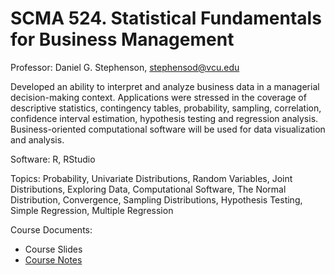 # SCMA 524. Statistical Fundamentals for Business Management

Professor: Daniel G. Stephenson, stephensod@vcu.edu 

Developed an ability to interpret and analyze business data in a managerial decision-making context. Applications were stressed in the coverage of descriptive statistics, contingency tables, probability, sampling, correlation, confidence interval estimation, hypothesis testing and regression analysis. Business-oriented computational software will be used for data visualization and analysis. 

Software: R, RStudio
 
Topics: Probability, Univariate Distributions, Random Variables, Joint Distributions, Exploring Data, Computational Software, The Normal Distribution, Convergence, Sampling Distributions, Hypothesis Testing, Simple Regression, Multiple Regression
 
Course Documents: 
*	Course Slides
*	[Course Notes](https://vcurams-my.sharepoint.com/:b:/g/personal/bowlesbe_vcu_edu/EVeiXeabNcBIgxL5henPbhQBUB8I4pFZxW-XWJA24nq5kQ?e=adLUG2)
 
